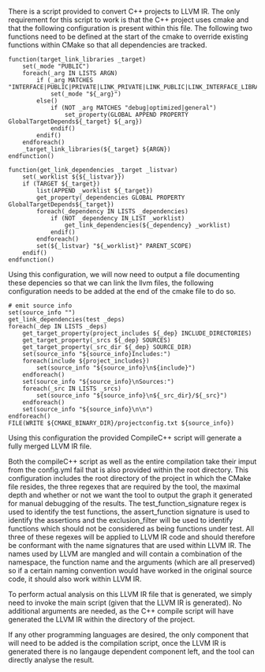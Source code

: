 There is a script provided to convert C++ projects to LLVM IR. The only requirement for this script to work is that the C++ project uses cmake and that the following configuration is present within this file. The following two functions need to be defined at the start of the cmake to override existing functions within CMake so that all dependencies are tracked.

```
function(target_link_libraries _target)
    set(_mode "PUBLIC")
    foreach(_arg IN LISTS ARGN)
        if (_arg MATCHES "INTERFACE|PUBLIC|PRIVATE|LINK_PRIVATE|LINK_PUBLIC|LINK_INTERFACE_LIBRARIES")
            set(_mode "${_arg}")
        else()
            if (NOT _arg MATCHES "debug|optimized|general")
                set_property(GLOBAL APPEND PROPERTY GlobalTargetDepends${_target} ${_arg})
            endif()
        endif()
    endforeach()
    _target_link_libraries(${_target} ${ARGN})
endfunction()

function(get_link_dependencies _target _listvar)
    set(_worklist ${${_listvar}})
    if (TARGET ${_target})
        list(APPEND _worklist ${_target})
        get_property(_dependencies GLOBAL PROPERTY GlobalTargetDepends${_target})
        foreach(_dependency IN LISTS _dependencies)
            if (NOT _dependency IN_LIST _worklist)
                get_link_dependencies(${_dependency} _worklist)
            endif()
        endforeach()
        set(${_listvar} "${_worklist}" PARENT_SCOPE)
    endif()
endfunction()
```

Using this configuration, we will now need to output a file documenting these depencies so that we can link the llvm files, the following configuration needs to be added at the end of the cmake file to do so.

```
# emit source info
set(source_info "")
get_link_dependencies(test _deps)
foreach(_dep IN LISTS _deps)
    get_target_property(project_includes ${_dep} INCLUDE_DIRECTORIES)
    get_target_property(_srcs ${_dep} SOURCES)
    get_target_property(_src_dir ${_dep} SOURCE_DIR)
    set(source_info "${source_info}Includes:")
    foreach(include ${project_includes})
        set(source_info "${source_info}\n${include}")
    endforeach()
    set(source_info "${source_info}\nSources:")
    foreach(_src IN LISTS _srcs)
        set(source_info "${source_info}\n${_src_dir}/${_src}")
    endforeach()
    set(source_info "${source_info}\n\n")
endforeach()
FILE(WRITE ${CMAKE_BINARY_DIR}/projectconfig.txt ${source_info})
```

Using this configuration the provided CompileC++ script will generate a fully merged LLVM IR file.

Both the compileC++ script as well as the entire compilation take their imput from the config.yml fail that is also provided within the root directory. This configuration includes the root directory of the project in which the CMake file resides, the three regexes that are required by the tool, the maximal depth and whether or not we want the tool to output the graph it generated for manual debugging of the results. The test_function_signature regex is used to identify the test functions, the assert_function signature is used to identify the assertions and the exclusion_filter will be used to identify functions which should not be considered as being functions under test. All three of these regexes will be applied to LLVM IR code and should therefore be conformant with the name signatures that are used within LLVM IR. The names used by LLVM are mangled and will contain a combination of the namespace, the function name and the arguments (which are all preserved) so if a certain naming convention would have worked in the original source code, it should also work within LLVM IR.

To perform actual analysis on this LLVM IR file that is generated, we simply need to invoke the main script (given that the LLVM IR is generated). No additional arguments are needed, as the C++ compile script will have generated the LLVM IR within the directory of the project.

If any other programming languages are desired, the only component that will need to be added is the compilation script, once the LLVM IR is generated there is no langauge dependent component left, and the tool can directly analyse the result.
